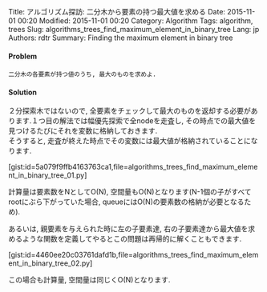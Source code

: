 Title: アルゴリズム探訪: 二分木から要素の持つ最大値を求める
Date: 2015-11-01 00:20
Modified: 2015-11-01 00:20
Category: Algorithm
Tags: algorithm, trees 
Slug: algorithms_trees_find_maximum_element_in_binary_tree
Lang: jp
Authors: rdtr
Summary: Finding the maximum element in binary tree

#### Problem
```
二分木の各要素が持つ値のうち, 最大のものを求めよ.
```

#### Solution
２分探索木ではないので, 全要素をチェックして最大のものを返却する必要があります.１つ目の解法では幅優先探索で全nodeを走査し, その時点での最大値を見つけるたびにそれを変数に格納しておきます.  
そうすると, 走査が終えた時点でその変数には最大値が格納されていることになります.

[gist:id=5a079f9ffb4163763ca1,file=algorithms_trees_find_maximum_element_in_binary_tree_01.py]
    
計算量は要素数をNとしてO(N), 空間量もO(N)となります(N-1個の子がすべてrootにぶら下がっていた場合, queueにはO(N)の要素数の格納が必要となるため).

あるいは, 親要素を与えられた時に左の子要素達, 右の子要素達から最大値を求めるような関数を定義してやるとこの問題は再帰的に解くこともできます.

[gist:id=4460ee20c03761dafd1b,file=algorithms_trees_find_maximum_element_in_binary_tree_02.py]
    
この場合も計算量, 空間量は同じくO(N)となります.